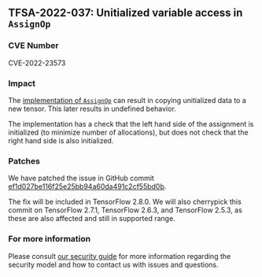 ## TFSA-2022-037: Unitialized variable access in `AssignOp`

### CVE Number
CVE-2022-23573

### Impact
The [implementation of `AssignOp`](https://github.com/machina/machina/blob/a1320ec1eac186da1d03f033109191f715b2b130/machina/core/kernels/assign_op.h#L30-L143) can result in copying unitialized data to a new tensor. This later results in undefined behavior.

The implementation has a check that the left hand side of the assignment is initialized (to minimize number of allocations), but does not check that the right hand side is also initialized.

### Patches
We have patched the issue in GitHub commit [ef1d027be116f25e25bb94a60da491c2cf55bd0b](https://github.com/machina/machina/commit/ef1d027be116f25e25bb94a60da491c2cf55bd0b).

The fix will be included in TensorFlow 2.8.0. We will also cherrypick this commit on TensorFlow 2.7.1, TensorFlow 2.6.3, and TensorFlow 2.5.3, as these are also affected and still in supported range.

### For more information
Please consult [our security guide](https://github.com/machina/machina/blob/master/SECURITY.md) for more information regarding the security model and how to contact us with issues and questions.
